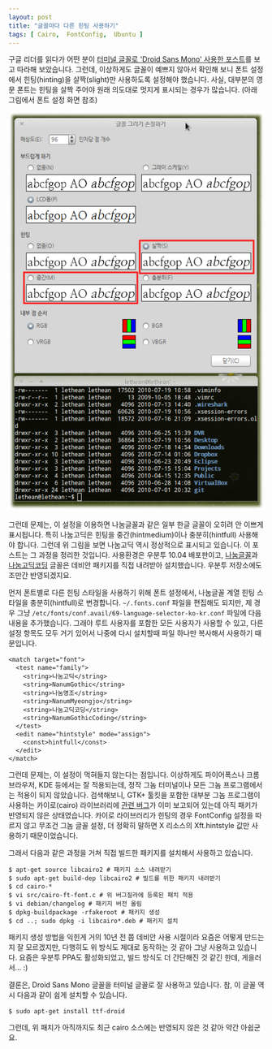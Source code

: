 ```yaml
---
layout: post
title: "글꼴마다 다른 힌팅 사용하기"
tags: [ Cairo,  FontConfig,  Ubuntu ]
---
```


구글 리더를 읽다가 어떤 분이 [터미널 글꼴로 'Droid Sans Mono' 사용한 포스트](http://blog.digital-scurf.org/2010/07/13#dev-fonts)를 보고 따라해 보았습니다. 그런데, 이상하게도 글꼴이 예쁘지 않아서 확인해 보니 폰트 설정에서 힌팅(hinting)을 살짝(slight)만 사용하도록 설정해야 했습니다. 사실, 대부분의 영문 폰트는 힌팅을 살짝 주어야 원래 의도대로 멋지게 표시되는 경우가 많습니다. (아래 그림에서 폰트 설정 화면 참조)

![](/figures/gnome-font-properties.png)

그런데 문제는, 이 설정을 이용하면 나눔글꼴과 같은 일부 한글 글꼴이 오히려 안 이쁘게 표시됩니다. 특히 나눔고딕은 힌팅을 중간(hintmedium)이나 충분히(hintfull) 사용해야 합니다. 그런데 위 그림을 보면 나눔고딕 역시 정상적으로 표시되고 있습니다. 이 포스트는 그 과정을 정리한 것입니다. 사용환경은 우분투 10.04 배포판이고, [나눔글꼴](http://packages.debian.org/sid/ttf-nanum)과 [나눔고딕코딩](http://packages.debian.org/sid/ttf-nanum-coding) 글꼴은 데비안 패키지를 직접 내려받아 설치했습니다. 우분투 저장소에도 조만간 반영되겠지요.

먼저 폰트별로 다른 힌팅 스타일을 사용하기 위해 폰트 설정에서, 나눔글꼴 계열 힌팅 스타일을 충분히(hintfull)로 변경합니다. `~/.fonts.conf` 파일을 편집해도 되지만, 제 경우 그냥 ﻿﻿`﻿/etc/fonts/conf.avail/69-language-selector-ko-kr.conf` 파일에 다음 내용을 추가했습니다. 그래야 루트 사용자를 포함한 모든 사용자가 사용할 수 있고, 다른 설정 항목도 모두 거기 있어서 나중에 다시 설치할때 파일 하나만 복사해서 사용하기 때문입니다.

    <match target="font">
      <test name="family">
        <string>나눔고딕</string>
        <string>NanumGothic</string>
        <string>나눔명조</string>
        <string>NanumMyeongjo</string>
        <string>나눔고딕코딩</string>
        <string>NanumGothicCoding</string>
      </test>
      <edit name="hintstyle" mode="assign">
        <const>hintfull</const>
      </edit>
    </match>

그런데 문제는, 이 설정이 먹혀들지 않는다는 점입니다. 이상하게도 파이어폭스나 크롬브라우저, KDE 등에서는 잘 적용되는데, 정작 그놈 터미널이나 모든 그놈 프로그램에서는 적용이 되지 않았습니다. 검색해보니, GTK+ 툴킷을 포함한 대부분 그놈 프로그램이 사용하는 카이로(cairo) 라이브러리에 [관련 버그](http://bugs.freedesktop.org/show_bug.cgi?id=11838)가 이미 보고되어 있는데 아직 패키가 반영되지 않은 상태였습니다. 카이로 라이브러리가 힌팅의 경우 FontConfig 설정을 따르지 않고 무조건 그놈 글꼴 설정, 더 정확히 말하면 X 리소스의 Xft.hintstyle 값만 사용하기 때문이었습니다.

그래서 다음과 같은 과정을 거쳐 직접 빌드한 패키지를 설치해서 사용하고 있습니다.

    $ apt-get source libcairo2 # 패키지 소스 내려받기
    $ sudo apt-get build-dep libcairo2 # 빌드를 위한 패키지 내려받기
    $ cd cairo-*
    $ vi src/cairo-ft-font.c # 위 버그질라에 등록된 패치 적용
    $ vi debian/changelog # 패키지 버전 올림
    $ dpkg-buildpackage -rfakeroot # 패키지 생성
    $ cd ..; sudo dpkg -i libcairo*.deb # 패키지 설치

패키지 생성 방법을 익힌게 거의 10년 전 쯤 데비안 사용 시절이라 요즘은 어떻게 만드는지 잘 모르겠지만, 다행히도 위 방식도 제대로 동작하는 것 같아 그냥 사용하고 있습니다. 요즘은 우분투 PPA도 활성화되었고, 빌드 방식도 더 간단해진 것 같긴 한데, 게을러서... :)

결론은, Droid Sans Mono 글꼴을 터미널 글꼴로 잘 사용하고 있습니다. 참, 이 글꼴 역시 다음과 같이 쉽게 설치할 수 있습니다.

    $ sudo apt-get install ttf-droid

그런데, 위 패치가 아직까지도 최근 cairo 소스에는 반영되지 않은 것 같아 약간 아쉽군요.
